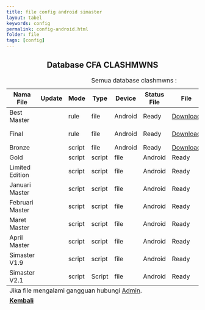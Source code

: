 ```yaml
---
title: file config android simaster
layout: tabel
keywords: config
permalink: config-android.html
folder: file
tags: [config]
---
```


<center><h2>Database CFA CLASHMWNS</h2></center>

<div class="container">
  <div class="row">
    <div class="col-xs-12">
      <table summary="database clashmwns" class="table table-bordered table-hover dt-responsive">
        <caption class="text-center" target="blank">Semua database clashmwns :</caption>
        <thead>
          <tr>
            <th>Nama File</th>
            <th>Update</th>
            <th>Mode</th>
            <th>Type</th>
            <th>Device</th>
            <th>Status File</th>
            <th>File</th>
            <th>Youtube</th>
          </tr>
        </thead>
        <tbody>
          <tr>
            <td>Best Master</td>
            <td><span id="datetime"></span></td>
            <td>rule</td>
            <td>file</td>
            <td>Android</td>
            <td>Ready</td>
            <td><a href="https://safelink.id/v8aR" target="blank">Download</a></td>
            <td><a href="#" target="blank">Non Video</a></td>       
          </tr>
          <tr>
            <td>Final</td>
            <td><span id="datetime"></span></td>
            <td>rule</td>
            <td>file</td>
            <td>Android</td>
            <td>Ready</td>
            <td><a href="https://safelink.id/NazF" target="blank">Download</a></td>
            <td><a href="#" target="blank">Non Video</a></td>       
          </tr>
          <tr>
            <td>Bronze</td>
            <td><span id="datetime1"></span>
            <script>
              var dt = new Date();
              document.getElementById("datetime1").innerHTML = dt.toLocaleDateString();
            </script></td>
            <td>script</td>
            <td>file</td>
            <td>Android</td>
            <td>Ready</td>
            <td><a href="https://safelink.id/aL0GvMV" target="blank">Download</a></td>
            <td><a href="https://youtu.be/L_-go5IByAg" target="blank">Video</a></td>       
          </tr>
          <tr>
            <td>Gold</td>
            <td><span id="datetime2"></span>
            <script>
              var dt = new Date();
              document.getElementById("datetime2").innerHTML = dt.toLocaleDateString();
            </script></td>
            <td>script</td>
            <td>script</td>
            <td>file</td>
            <td>Android</td>
            <td>Ready</td>
            <td><a href="https://safelink.id/hSpP" target="blank">Download</a></td>
            <td><a href="https://youtu.be/zni69jAFEZA" target="blank">Video</a></td>       
          </tr>
          <tr>
            <td>Limited Edition</td>
            <td><span id="datetime3"></span>
            <script>
              var dt = new Date();
              document.getElementById("datetime3").innerHTML = dt.toLocaleDateString();
            </script></td>
            <td>script</td>
            <td>script</td>
            <td>file</td>
            <td>Android</td>
            <td>Ready</td>
            <td><a href="https://safelink.id/FK4B7" target="blank">Download</a></td>
            <td><a href="https://youtu.be/aETVObeOKB0" target="blank">Video</a></td>       
          </tr>
          <tr>
            <td>Januari Master</td>
            <td><span id="datetime4"></span>
            <script>
              var dt = new Date();
              document.getElementById("datetime4").innerHTML = dt.toLocaleDateString();
            </script></td>
            <td>script</td>
            <td>script</td>
            <td>file</td>
            <td>Android</td>
            <td>Ready</td>
            <td><a href="https://safelink.id/snH5XGK" target="blank">Download</a></td>
            <td><a href="#" target="blank">Non Video</a></td>       
          </tr>
          <tr>
            <td>Februari Master</td>
            <td><span id="datetime5"></span>
            <script>
              var dt = new Date();
              document.getElementById("datetime5").innerHTML = dt.toLocaleDateString();
            </script></td>
            <td>script</td>
            <td>script</td>
            <td>file</td>
            <td>Android</td>
            <td>Ready</td>
            <td><a href="https://safelink.id/mHjNyIo" target="blank">Download</a></td>
            <td><a href="#" target="blank">Non Video</a></td>       
          </tr>
          <tr>
            <td>Maret Master</td>
            <td><span id="datetime6"></span>
            <script>
              var dt = new Date();
              document.getElementById("datetime6").innerHTML = dt.toLocaleDateString();
            </script></td>
            <td>script</td>
            <td>script</td>
            <td>file</td>
            <td>Android</td>
            <td>Ready</td>
            <td><a href="https://safelink.id/snH5XGK" target="blank">Download</a></td>
            <td><a href="#" target="blank">Non Video</a></td>       
          </tr>
          <tr>
            <td>April Master</td>
            <td><span id="datetime7"></span>
            <script>
              var dt = new Date();
              document.getElementById("datetime7").innerHTML = dt.toLocaleDateString();
            </script></td>
            <td>script</td>
            <td>script</td>
            <td>file</td>
            <td>Android</td>
            <td>Ready</td>
            <td><a href="https://safelink.id/C25JmGY" target="blank">Download</a></td>
            <td><a href="https://youtu.be/68BIrfh63AE" target="blank">Video</a></td>       
          </tr>
          <tr>
            <td>Simaster V1.9</td>
            <td><span id="datetime8"></span>
            <script>
              var dt = new Date();
              document.getElementById("datetime8").innerHTML = dt.toLocaleDateString();
            </script></td>
            <td>script</td>
            <td>script</td>
            <td>file</td>
            <td>Android</td>
            <td>Ready</td>
            <td><a href="https://safelink.id/tcypWrjW" target="blank">Download</a></td>
            <td><a href="#" target="blank">Non Video</a></td>       
          </tr>
          <tr>
            <td>Simaster V2.1</td>
            <td><span id="datetime9"></span>
            <script>
              var dt = new Date();
              document.getElementById("datetime9").innerHTML = dt.toLocaleDateString();
            </script></td>
            <td>script</td>
            <td>Script</td>
            <td>file</td>
            <td>Android</td>
            <td>Ready</td>
            <td><a href="https://safelink.id/4wczUoH" target="blank">Download</a></td>
            <td><a href="https://youtu.be/C1m_vE5q3As" target="blank">Video</a></td>       
          </tr>
          </tbody>
          <tfoot>
          <tr>
          <td colspan="8" class="text-center">Jika file mengalami gangguan hubungi <a href="https://wa.me/6287764241047" target="_blank">Admin</a>.</td>
          </tr>
          <tr>
          <td colspan="8" class="text-center"><a href="/config-pusat.html"><b>Kembali</b></a></td>
          </tr>
          </tfoot>
          </table>
          </div>
          </div>
          </div>
          
